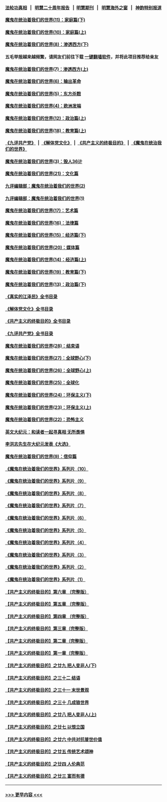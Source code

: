 #### [法轮功真相](https://github.com/gfw-breaker/truth/blob/master/README.md?t=0) &nbsp;&nbsp;|&nbsp;&nbsp; [明慧二十周年报告](https://github.com/gfw-breaker/mh-reports/blob/master/README.md?t=0) &nbsp;&nbsp;|&nbsp;&nbsp;[明慧期刊](https://github.com/gfw-breaker/mh-qikan) &nbsp;&nbsp;|&nbsp;&nbsp; [明慧海外之窗](https://github.com/gfw-breaker/mh-news/blob/master/README.md?t=0) &nbsp;&nbsp;|&nbsp;&nbsp; [神韵特别报道](https://github.com/gfw-breaker/mh-news/blob/master/shenyun.md?t=0)
#### [魔鬼在统治着我们的世界(11)：家庭篇(下)](../pages/nsc422/n10440961.md?t=12171801) 
#### [魔鬼在统治着我们的世界(10)：家庭篇(上)](../pages/nsc422/n10435448.md?t=12171801) 
#### [魔鬼在统治着我们的世界(8)：渗透西方(下)](../pages/nsc422/n10429603.md?t=12171801) 
#### 五毛举报越来越频繁，请网友们前往下载 [一键翻墙软件](https://github.com/gfw-breaker/ssr-accounts)，并将此项目推荐给亲友
#### [魔鬼在统治着我们的世界(7)：渗透西方(上)](../pages/nsc422/n10426013.md?t=12171801) 
#### [魔鬼在统治着我们的世界(6)：输出革命](../pages/nsc422/n10421536.md?t=12171801) 
#### [魔鬼在统治着我们的世界(5)：东方杀戮](../pages/nsc422/n10417707.md?t=12171801) 
#### [魔鬼在统治着我们的世界(4)：欧洲发端](../pages/nsc422/n10414890.md?t=12171801) 
#### [魔鬼在统治着我们的世界(12)：政治篇(上)](../pages/nsc422/n10444576.md?t=12171801) 
#### [魔鬼在统治着我们的世界(18)：教育篇(上)](../pages/nsc422/n10526970.md?t=12171801) 
#### [《九评共产党》](https://github.com/begood0513/9ping.md/blob/master/README.md) &nbsp;|&nbsp; [《解体党文化》](../../../../jtdwh.md/blob/master/README.md)  &nbsp;|&nbsp; [《共产主义的终极目的》](../../../../gczydzjmd.md/blob/master/README.md) &nbsp;|&nbsp; [《魔鬼在统治我们的世界》](../../../../mgztzwmdsj.md/blob/master/README.md) 
#### [魔鬼在统治着我们的世界(3)：毁人36计](../pages/nsc422/n10411583.md?t=12171801) 
#### [魔鬼在统治着我们的世界(21)：文化篇](../pages/nsc422/n10597706.md?t=12171801) 
#### [九评编辑部：魔鬼在统治着我们的世界(2)](../pages/nsc422/n10410036.md?t=12171801) 
#### [九评编辑部：魔鬼在统治着我们的世界(1)](../pages/nsc422/n10406825.md?t=12171801) 
#### [魔鬼在统治着我们的世界(17)：艺术篇](../pages/nsc422/n10499093.md?t=12171801) 
#### [魔鬼在统治着我们的世界(16)：法律篇](../pages/nsc422/n10485969.md?t=12171801) 
#### [魔鬼在统治着我们的世界(15)：经济篇(下)](../pages/nsc422/n10469975.md?t=12171801) 
#### [魔鬼在统治着我们的世界(20)：媒体篇](../pages/nsc422/n10586579.md?t=12171801) 
#### [魔鬼在统治着我们的世界(14)：经济篇(上)](../pages/nsc422/n10457370.md?t=12171801) 
#### [魔鬼在统治着我们的世界(19)：教育篇(下)](../pages/nsc422/n10564808.md?t=12171801) 
#### [魔鬼在统治着我们的世界(13)：政治篇(下)](../pages/nsc422/n10448270.md?t=12171801) 
#### [《真实的江泽民》全书目录](../pages/nsc422/n13721399.md?t=12171801) 
#### [《解体党文化》全书目录](../pages/nsc422/n13721157.md?t=12171801) 
#### [《共产主义的终极目的》全书目录](../pages/nsc422/n13721048.md?t=12171801) 
#### [《九评共产党》全书目录](../pages/nsc422/n13708085.md?t=12171801) 
#### [魔鬼在统治着我们的世界(28)：结束语](../pages/nsc422/n10936246.md?t=12171801) 
#### [魔鬼在统治着我们的世界(27)：全球野心(下)](../pages/nsc422/n10928319.md?t=12171801) 
#### [魔鬼在统治着我们的世界(26)：全球野心(上)](../pages/nsc422/n10900318.md?t=12171801) 
#### [魔鬼在统治着我们的世界(25)：全球化](../pages/nsc422/n10788205.md?t=12171801) 
#### [魔鬼在统治着我们的世界(24)：环保主义(下)](../pages/nsc422/n10695307.md?t=12171801) 
#### [魔鬼在统治着我们的世界(23)：环保主义(上)](../pages/nsc422/n10688613.md?t=12171801) 
#### [魔鬼在统治着我们的世界(22)：恐怖主义](../pages/nsc422/n10614727.md?t=12171801) 
#### [英文大纪元：和读者一起寻真相 无所畏惧](../pages/nsc422/n12542027.md?t=12171801) 
#### [李洪志先生在大纪元发表《大选》](../pages/nsc422/n12534746.md?t=12171801) 
#### [魔鬼在统治着我们的世界(9)：信仰篇](../pages/nsc422/n10432159.md?t=12171801) 
#### [《魔鬼在统治着我们的世界》系列片（10）](../pages/nsc422/n12292670.md?t=12171801) 
#### [《魔鬼在统治着我们的世界》系列片（9）](../pages/nsc422/n12290859.md?t=12171801) 
#### [《魔鬼在统治着我们的世界》系列片（8）](../pages/nsc422/n12287445.md?t=12171801) 
#### [《魔鬼在统治着我们的世界》系列片（7）](../pages/nsc422/n12283425.md?t=12171801) 
#### [《魔鬼在统治着我们的世界》系列片（6）](../pages/nsc422/n12282314.md?t=12171801) 
#### [《魔鬼在统治着我们的世界》系列片（5）](../pages/nsc422/n12281419.md?t=12171801) 
#### [《魔鬼在统治着我们的世界》系列片（4）](../pages/nsc422/n12274024.md?t=12171801) 
#### [《魔鬼在统治着我们的世界》系列片（3）](../pages/nsc422/n12271322.md?t=12171801) 
#### [《魔鬼在统治着我们的世界》系列片（2）](../pages/nsc422/n12269049.md?t=12171801) 
#### [《魔鬼在统治着我们的世界》系列片（1）](../pages/nsc422/n12267575.md?t=12171801) 
#### [【共产主义的终极目的】第六章 （完整版）](../pages/nsc422/n11428913.md?t=12171801) 
#### [【共产主义的终极目的】第五章 （完整版）](../pages/nsc422/n11428912.md?t=12171801) 
#### [【共产主义的终极目的】第四章 （完整版）](../pages/nsc422/n11428907.md?t=12171801) 
#### [【共产主义的终极目的】第三章（完整版）](../pages/nsc422/n11428848.md?t=12171801) 
#### [【共产主义的终极目的】第二章（完整版）](../pages/nsc422/n11428831.md?t=12171801) 
#### [【共产主义的终极目的】第一章（完整版）](../pages/nsc422/n11417651.md?t=12171801) 
#### [【共产主义的终极目的】之廿九 把人变非人(下)](../pages/nsc422/n11344140.md?t=12171801) 
#### [【共产主义的终极目的】之三十二 结语](../pages/nsc422/n11360535.md?t=12171801) 
#### [【共产主义的终极目的】之三十一 末世景观](../pages/nsc422/n11351129.md?t=12171801) 
#### [【共产主义的终极目的】之三十 几成狼世界](../pages/nsc422/n11348280.md?t=12171801) 
#### [【共产主义的终极目的】之廿八 把人变非人(上)](../pages/nsc422/n11340492.md?t=12171801) 
#### [【共产主义的终极目的】之廿七 以恨立国](../pages/nsc422/n11336944.md?t=12171801) 
#### [【共产主义的终极目的】之廿六 中共对抗普世价值](../pages/nsc422/n11324785.md?t=12171801) 
#### [【共产主义的终极目的】之廿五 传统艺术颂神](../pages/nsc422/n11296396.md?t=12171801) 
#### [【共产主义的终极目的】之廿四 人伦典范](../pages/nsc422/n11296397.md?t=12171801) 
#### [【共产主义的终极目的】之廿三 富而有德](../pages/nsc422/n11283598.md?t=12171801) 

----
#### [ >>> 更早内容 <<< ](../indexes/nsc422-earlier.md)
